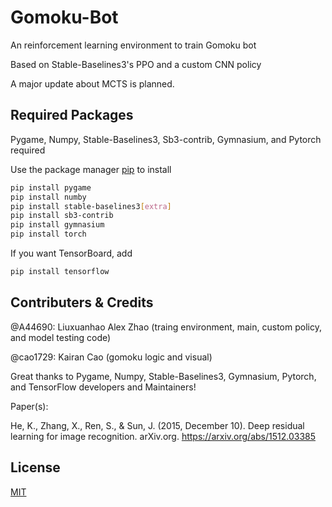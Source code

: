 # Gomoku-Bot

An reinforcement learning environment to train Gomoku bot

Based on Stable-Baselines3's PPO and a custom CNN policy



A major update about MCTS is planned.

## Required Packages
Pygame, Numpy, Stable-Baselines3, Sb3-contrib, Gymnasium, and Pytorch required

Use the package manager [pip](https://pip.pypa.io/en/stable/) to install

```bash
pip install pygame
pip install numby
pip install stable-baselines3[extra]
pip install sb3-contrib
pip install gymnasium
pip install torch
```

If you want TensorBoard, add

```bash
pip install tensorflow
```

## Contributers & Credits
@A44690: Liuxuanhao Alex Zhao (traing environment, main, custom policy, and model testing code)

@cao1729: Kairan Cao (gomoku logic and visual)

Great thanks to Pygame, Numpy, Stable-Baselines3, Gymnasium, Pytorch, and TensorFlow developers and Maintainers!

Paper(s): 

He, K., Zhang, X., Ren, S., & Sun, J. (2015, December 10). Deep residual learning for image recognition. arXiv.org. https://arxiv.org/abs/1512.03385 

## License

[MIT](https://choosealicense.com/licenses/mit/)